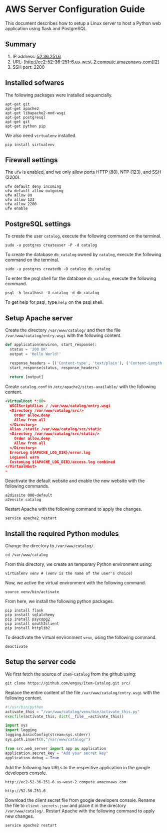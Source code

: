 # AWS Server Configuration Guide

This document describes how to setup a Linux server to host a Python web application using flask and PostgreSQL. 

## Summary
1. IP address: [52.36.251.6][1]
2. URL: [http://ec2-52-36-251-6.us-west-2.compute.amazonaws.com][2]
3. SSH port: 2200

## Installed sofwares

The following packages were installed sequencially. 

```
apt-get git
apt-get apache2
apt-get libapache2-mod-wsgi
apt-get postgresql
apt-get git
apt-get python pip
```
We also need `virtualenv` installed. 
```
pip install virtualenv
```

## Firewall settings
The `ufw` is enabled, and we only allow ports HTTP (80), NTP (123), and SSH (2200). 
```
ufw default deny incoming
ufw default allow outgoing
ufw allow 80
ufw allow 123
ufw allow 2200
ufw enable
```

## PostgreSQL settings

To create the user `catalog`, execute the following command on the terminal.

```
sudo -u postgres createuser -P -d catalog
```

To create the database `db_catalog` owned by `catalog`, execute the following command on the terminal.

```
sudo -u postgres createdb -O catalog db_catalog
```

To enter the psql shell for the database `db_catalog`, execute the following command.

```
psql -h localhost -U catalog -d db_catalog
```

To get help for psql, type `help` on the psql shell. 

## Setup Apache server
Create the directory `/var/www/catalog/` and then the file `/var/www/catalog/entry.wsgi` with the following content.
```python
def application(environ, start_response):
  status = '200 OK'
  output = 'Hello World!'

  response_headers = [('Content-type', 'text/plain'), ('Content-Length', str(len(output)))]
  start_response(status, response_headers)
  
  return [output]
```
Create `catalog.conf` in `/etc/apache2/sites-available/` with the following content.
```xml
<VirtualHost *:80>
  WSGIScriptAlias / /var/www/catalog/entry.wsgi
  <Directory /var/www/catalog/src/>
    Order allow,deny
    Allow from all
  </Directory>
  Alias /static /var/www/catalog/src/static
  <Directory /var/www/catalog/src/static/>
    Order allow,deny
    Allow from all
  </Directory>
  ErrorLog ${APACHE_LOG_DIR}/error.log
  LogLevel warn
  CustomLog ${APACHE_LOG_DIR}/access.log combined
</VirtualHost>
~
```

Deactivate the default website and enable the new website with the following commands.
```
a2dissite 000-default
a2ensite catalog
```
Restart Apache with the following command to apply the changes.
```
service apache2 restart
```

## Install the required Python modules

Change the directory to `/var/www/catalog/`.
```
cd /var/www/catalog
```
From this directory, we create an temporary Python environment using:
```
virtualenv venv # (venv is the name of the user's choice)
```
Now, we active the virtual environment with the following command.
```
source venv/bin/activate
```
From here, we install the following python packages.
```
pip install flask
pip install sqlalchemy
pip install psycopg2
pip install oauth2client
pip install httplib2
```
To deactivate the virtual environment `venv`, using the following command.
```
deactivate
```

## Setup the server code
We first fetch the source of `Item-Catalog` from the github using:
```
git clone https://github.com/emguy/Item-Catalog.git src/
```
Replace the entire content of the file `/var/www/catalog/entry.wsgi` with the following content.
```python
#!/usr/bin/python
activate_this = "/var/www/catalog/venv/bin/activate_this.py"
execfile(activate_this, dict(__file__=activate_this))

import sys
import logging
logging.basicConfig(stream=sys.stderr)
sys.path.insert(0,"/var/www/catalog/")

from src.web_server import app as application
application.secret_key = "Add your secret key"
application.debug = True
```
Add the following two URLs to the respective application in the google developers console.
```
http://ec2-52-36-251-6.us-west-2.compute.amazonaws.com
```
```
http://52.36.251.6
```
Download the client secret file from google developers console. Rename the file to `client-secrets.json` and place it in the directory `/var/www/catalog/`.
Restart Apache with the following command to apply new changes.
```
service apache2 restart
```

[1]:http://52.36.251.6
[2]:http://ec2-52-36-251-6.us-west-2.compute.amazonaws.com


